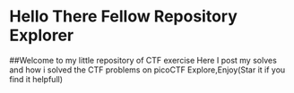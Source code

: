 # Hello There Fellow Repository Explorer
##Welcome to my little repository of CTF exercise
Here I post my solves and how i solved the CTF problems on picoCTF
Explore,Enjoy(Star it if you find it helpfull)


